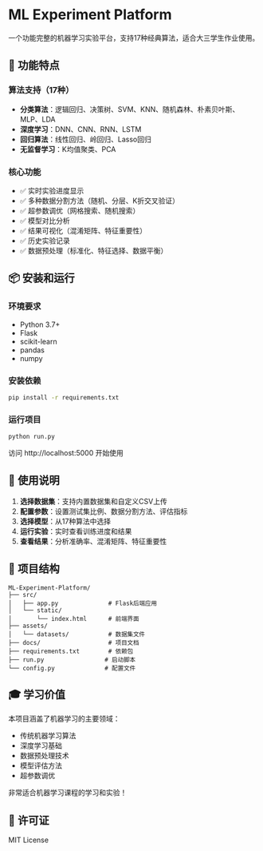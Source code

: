 # ML Experiment Platform

一个功能完整的机器学习实验平台，支持17种经典算法，适合大三学生作业使用。

## 🚀 功能特点

### 算法支持（17种）
- **分类算法**：逻辑回归、决策树、SVM、KNN、随机森林、朴素贝叶斯、MLP、LDA
- **深度学习**：DNN、CNN、RNN、LSTM
- **回归算法**：线性回归、岭回归、Lasso回归
- **无监督学习**：K均值聚类、PCA

### 核心功能
- ✅ 实时实验进度显示
- ✅ 多种数据分割方法（随机、分层、K折交叉验证）
- ✅ 超参数调优（网格搜索、随机搜索）
- ✅ 模型对比分析
- ✅ 结果可视化（混淆矩阵、特征重要性）
- ✅ 历史实验记录
- ✅ 数据预处理（标准化、特征选择、数据平衡）

## 📦 安装和运行

### 环境要求
- Python 3.7+
- Flask
- scikit-learn
- pandas
- numpy

### 安装依赖
```bash
pip install -r requirements.txt
```

### 运行项目
```bash
python run.py
```

访问 http://localhost:5000 开始使用

## 🎯 使用说明

1. **选择数据集**：支持内置数据集和自定义CSV上传
2. **配置参数**：设置测试集比例、数据分割方法、评估指标
3. **选择模型**：从17种算法中选择
4. **运行实验**：实时查看训练进度和结果
5. **查看结果**：分析准确率、混淆矩阵、特征重要性

## 📁 项目结构

```
ML-Experiment-Platform/
├── src/
│   ├── app.py              # Flask后端应用
│   └── static/
│       └── index.html      # 前端界面
├── assets/
│   └── datasets/           # 数据集文件
├── docs/                   # 项目文档
├── requirements.txt        # 依赖包
├── run.py                 # 启动脚本
└── config.py              # 配置文件
```

## 🎓 学习价值

本项目涵盖了机器学习的主要领域：
- 传统机器学习算法
- 深度学习基础
- 数据预处理技术
- 模型评估方法
- 超参数调优

非常适合机器学习课程的学习和实验！

## 📄 许可证

MIT License
